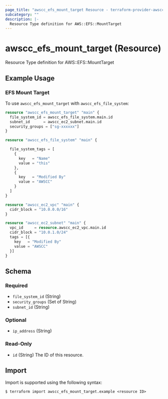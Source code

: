 ```yaml
---
page_title: "awscc_efs_mount_target Resource - terraform-provider-awscc"
subcategory: ""
description: |-
  Resource Type definition for AWS::EFS::MountTarget
---
```


# awscc_efs_mount_target (Resource)

Resource Type definition for AWS::EFS::MountTarget

## Example Usage

### EFS Mount Target
To use `awscc_efs_mount_target` with `awscc_efs_file_system`:
```terraform
resource "awscc_efs_mount_target" "main" {
  file_system_id = awscc_efs_file_system.main.id
  subnet_id      = awscc_ec2_subnet.main.id
  security_groups = ["sg-xxxxxx"]
}

resource "awscc_efs_file_system" "main" {

  file_system_tags = [
    {
      key   = "Name"
      value = "this"
    },
    {
      key   = "Modified By"
      value = "AWSCC"
    }
  ]
}

resource "awscc_ec2_vpc" "main" {
  cidr_block = "10.0.0.0/16"
}

resource "awscc_ec2_subnet" "main" {
  vpc_id     = resource.awscc_ec2_vpc.main.id
  cidr_block = "10.0.1.0/24"
  tags = [{
    key   = "Modified By"
    value = "AWSCC"
  }]
}
```

<!-- schema generated by tfplugindocs -->
## Schema

### Required

- `file_system_id` (String)
- `security_groups` (Set of String)
- `subnet_id` (String)

### Optional

- `ip_address` (String)

### Read-Only

- `id` (String) The ID of this resource.

## Import

Import is supported using the following syntax:

```shell
$ terraform import awscc_efs_mount_target.example <resource ID>
```

